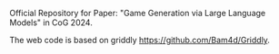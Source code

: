 Official Repository for Paper: "Game Generation via Large Language Models" in CoG 2024.

The web code is based on griddly https://github.com/Bam4d/Griddly.
